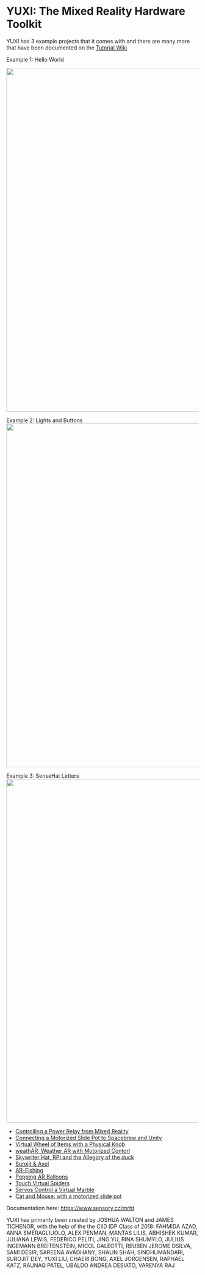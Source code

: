 # YUXI: The Mixed Reality Hardware Toolkit

YUXI has 3 example projects that it comes with and there are many more that have been documented on the <a href="https://github.com/Sensorycc/Mixed-Reality-Hardware-Toolkit/wiki">Tutorial Wiki</a>

Example 1: Hello World

<img src="https://github.com/Sensorycc/YUXI-Mixed-Reality-Hardware-Toolkit/blob/master/Assets/Screenshots/YUXI_Hello_World.gif" width="900">
                                                                                                                                           
Example 2: Lights and Buttons
<img src="https://github.com/Sensorycc/YUXI-Mixed-Reality-Hardware-Toolkit/blob/master/Assets/Screenshots/YUXI_Lights_Buttons.gif" width="900">

Example 3: SenseHat Letters
<img src="https://github.com/Sensorycc/YUXI-Mixed-Reality-Hardware-Toolkit/blob/master/Assets/Screenshots/YUXI_SenseHat.gif" width="900">

* [Controlling a Power Relay from Mixed Reality](https://github.com/Sensorycc/Mixed-Reality-Hardware-Toolkit/wiki/Powering-any-device-on-and-off-using-Raspberry-Pi,-SpaceBrew-and-Mixed-Reality)
* [Connecting a Motorized Slide Pot to Spacebrew and Unity](https://github.com/Sensorycc/Mixed-Reality-Hardware-Toolkit/wiki/Connecting-a-Motorized-Slide-Pot-to-Spacebrew-and-Unity)
* [Virtual Wheel of Items with a Physical Knob](https://github.com/Sensorycc/Mixed-Reality-Hardware-Toolkit/wiki/Controlling-a-Virtual-Wheel-of-Items-in-Unity-by-Turning-a-Physical-Knob-Through-a-Servo-Hat-Using-Spacebrew-and-Unity)
* [weathAR: Weather AR with Motorized Contorl](https://github.com/Sensorycc/Mixed-Reality-Hardware-Toolkit/wiki/weathAR:-Weather-AR-simulation-using-Raspberry-pi,-Unity-and-Spacebrew)
* [Skywriter Hat, RPI and the Allegory of the duck](https://github.com/Sensorycc/Mixed-Reality-Hardware-Toolkit/wiki/Skywriter-SpaceBrew-Unity-Tutorial:-(The-allegory-of-the-Virtual-Cave-with-real-rubber-duck))
* [Surojit & Axel](https://github.com/Sensorycc/Mixed-Reality-Hardware-Toolkit/wiki/Tutorial-6)
* [AR-Fishing](https://github.com/Sensorycc/Mixed-Reality-Hardware-Toolkit/wiki/AR-Fishing)
* [Popping AR Balloons](https://github.com/Sensorycc/Mixed-Reality-Hardware-Toolkit/wiki/Popping-AR-Balloons-with-Adafruit's-Capacitive-Touch-Hat-for-Raspberry-Pi)
* [Touch Virtual Spiders](https://github.com/Sensorycc/Mixed-Reality-Hardware-Toolkit/wiki/Use-a-Touch-Sensor-to-make-an-Interactive-Box-of-Live-Spiders!)
* [Servos Control a Virtual Marble](https://github.com/Sensorycc/Mixed-Reality-Hardware-Toolkit/wiki/Servos-Control-a-Virtual-Marble)
* [Cat and Mouse: with a motorized slide pot](https://github.com/Sensorycc/Mixed-Reality-Hardware-Toolkit/wiki/Connecting-a-motorized-slide-pot-to-Unity-via-Spacebrew)

Documentation here: https://www.sensory.cc/mrht

YUXI has primarily been created by JOSHUA WALTON and JAMES TICHENOR, with the help of the the CIID IDP Class of 2018: FAHMIDA AZAD, ANNA SMERAGLIUOLO, ALEX PENMAN, MANTAS LILIS, ABHISHEK KUMAR, JULIANA LEWIS, FEDERICO PELITI, JING YU, RINA SHUMYLO, JULIUS INGEMANN BREITENSTEIN, MICOL GALEOTTI, REUBEN JEROME DSILVA, SAMI DÉSIR, SAREENA AVADHANY, SHALIN SHAH, SINDHUMANDARI, SUROJIT DEY, YUXI LIU, CHAERI BONG, AXEL JORGENSEN, RAPHAEL KATZ, RAUNAQ PATEL, UBALDO ANDREA DESIATO, VARENYA RAJ
